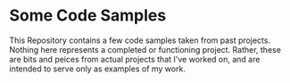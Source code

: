 # Some Code Samples

This Repository contains a few code samples taken from past projects. Nothing here represents a completed or functioning project. Rather, these are bits and peices from actual projects that I've worked on, and are intended to serve only as examples of my work.
